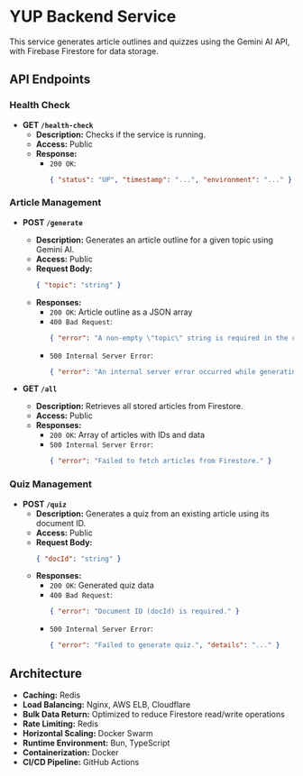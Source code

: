 # YUP Backend Service

This service generates article outlines and quizzes using the Gemini AI API, with Firebase Firestore for data storage.

## API Endpoints

### Health Check

- **GET `/health-check`**
  - **Description:** Checks if the service is running.
  - **Access:** Public
  - **Response:**  
    - `200 OK`:  
      ```json
      { "status": "UP", "timestamp": "...", "environment": "..." }
      ```

### Article Management

- **POST `/generate`**
  - **Description:** Generates an article outline for a given topic using Gemini AI.
  - **Access:** Public
  - **Request Body:**  
    ```json
    { "topic": "string" }
    ```
  - **Responses:**
    - `200 OK`: Article outline as a JSON array
    - `400 Bad Request`:  
      ```json
      { "error": "A non-empty \"topic\" string is required in the request body." }
      ```
    - `500 Internal Server Error`:  
      ```json
      { "error": "An internal server error occurred while generating the article." }
      ```

- **GET `/all`**
  - **Description:** Retrieves all stored articles from Firestore.
  - **Access:** Public
  - **Responses:**
    - `200 OK`: Array of articles with IDs and data
    - `500 Internal Server Error`:  
      ```json
      { "error": "Failed to fetch articles from Firestore." }
      ```

### Quiz Management

- **POST `/quiz`**
  - **Description:** Generates a quiz from an existing article using its document ID.
  - **Access:** Public
  - **Request Body:**  
    ```json
    { "docId": "string" }
    ```
  - **Responses:**
    - `200 OK`: Generated quiz data
    - `400 Bad Request`:  
      ```json
      { "error": "Document ID (docId) is required." }
      ```
    - `500 Internal Server Error`:  
      ```json
      { "error": "Failed to generate quiz.", "details": "..." }
      ```

## Architecture

- **Caching:** Redis
- **Load Balancing:** Nginx, AWS ELB, Cloudflare
- **Bulk Data Return:** Optimized to reduce Firestore read/write operations
- **Rate Limiting:** Redis
- **Horizontal Scaling:** Docker Swarm
- **Runtime Environment:** Bun, TypeScript
- **Containerization:** Docker
- **CI/CD Pipeline:** GitHub Actions
